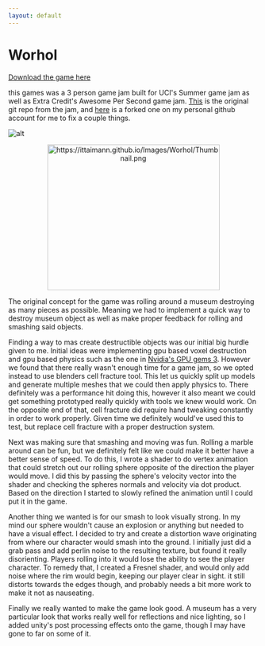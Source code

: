 ```yaml
---
layout: default
---
```


# Worhol

<a href="https://ittaimann.github.io/Games/Worhol.zip" download>Download the game here</a>

this games was a 3 person game jam built for UCI's Summer game jam as well as Extra Credit's
Awesome Per Second game jam. [This](https://github.com/GDFauxtrot/AwesomePerSecond) is the original git repo from the jam, and [here](https://github.com/Ittaimann/Worhol) is a forked one on my personal github account for me to fix a couple things.

![alt]("https://ittaimann.github.io/Images/Worhol/Thumbnail.png")
<body>
 <div style="text-align: center;">
  <img src="https://ittaimann.github.io/Images/Worhol/Thumbnail.png" alt="https://ittaimann.github.io/Images/Worhol/Thumbnail.png" width="347" height="293" align="center">
  </div>
</body>

The original concept for the game was rolling around a museum destroying as many pieces as possible. Meaning we had to implement a quick way to destroy museum object as well as make proper feedback for rolling and smashing said objects.

Finding a way to mas create destructible objects was our initial big hurdle given to me. Initial ideas were implementing gpu based voxel destruction and gpu based physics such as the one in [Nvidia's GPU gems 3](https://developer.nvidia.com/gpugems/GPUGems3/gpugems3_ch29.html). However we found that there really wasn't enough time for a game jam, so we opted instead to use blenders cell fracture tool. This let us quickly split up models and generate multiple meshes that we could then apply physics to. There definitely was a performance hit doing this, however it also meant we could get something prototyped really quickly with tools we knew would work. On the opposite end of that, cell fracture did require hand tweaking constantly in order to work properly. Given time we definitely would've used this to test, but replace cell fracture with a proper destruction system.

Next was making sure that smashing and moving was fun. Rolling a marble around can be fun, but we definitely felt like we could make it better have a better sense of speed. To do this, I wrote a shader to do vertex animation that could stretch out our rolling sphere opposite of the direction the player would move. I did this by passing the sphere's velocity vector into the shader and checking the spheres normals and velocity via dot product. Based on the direction I started to slowly refined the animation until I could put it in the game.

Another thing we wanted is for our smash to look visually strong. In my mind our sphere wouldn't cause an explosion or anything but needed to have a visual effect. I decided to try and create a distortion wave originating from where our character would smash into the ground. I initially just did a grab pass and add perlin noise to the resulting texture, but found it really disorienting. Players rolling into it would lose the ability to see the player character. To remedy that, I created a Fresnel shader, and would only add noise where the rim would begin, keeping our player clear in sight. it still distorts towards the edges though, and probably needs a bit more work to make it not as nauseating.

Finally we really wanted to make the game look good. A museum has a very particular look that works really well for reflections and nice lighting, so I added unity's post processing effects onto the game, though I may have gone to far on some of it.
